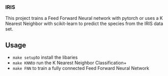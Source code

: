 ### IRIS

This project trains a Feed Forward Neural network with pytorch or uses a K Nearest Neighbor with scikit-learn to predict the species from the IRIS data set.

## Usage
- `make setup`to install the libaries
- `make KNN`to run the K Nearest Neighbor Classification+
- `make FNN` to train a fully connected Feed Forward Neural Network
